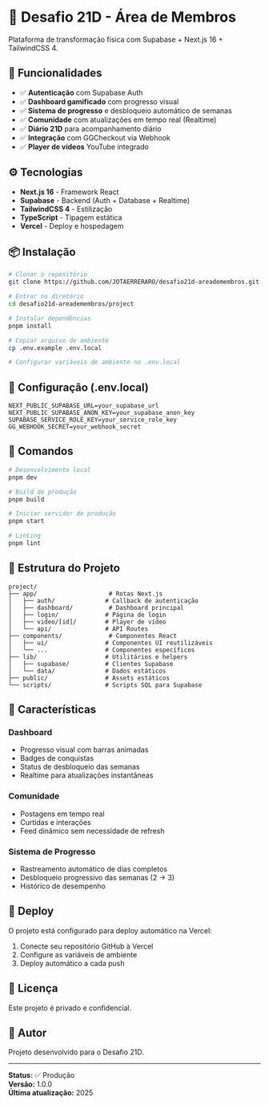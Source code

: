 # 💪 Desafio 21D - Área de Membros

Plataforma de transformação física com Supabase + Next.js 16 + TailwindCSS 4.

## 🚀 Funcionalidades

- ✅ **Autenticação** com Supabase Auth
- ✅ **Dashboard gamificado** com progresso visual
- ✅ **Sistema de progresso** e desbloqueio automático de semanas
- ✅ **Comunidade** com atualizações em tempo real (Realtime)
- ✅ **Diário 21D** para acompanhamento diário
- ✅ **Integração** com GGCheckout via Webhook
- ✅ **Player de vídeos** YouTube integrado

## ⚙️ Tecnologias

- **Next.js 16** - Framework React
- **Supabase** - Backend (Auth + Database + Realtime)
- **TailwindCSS 4** - Estilização
- **TypeScript** - Tipagem estática
- **Vercel** - Deploy e hospedagem

## 📦 Instalação

```bash
# Clonar o repositório
git clone https://github.com/JOTAERRERARO/desafio21d-areademembros.git

# Entrar no diretório
cd desafio21d-areademembros/project

# Instalar dependências
pnpm install

# Copiar arquivo de ambiente
cp .env.example .env.local

# Configurar variáveis de ambiente no .env.local
```

## 🔐 Configuração (.env.local)

```env
NEXT_PUBLIC_SUPABASE_URL=your_supabase_url
NEXT_PUBLIC_SUPABASE_ANON_KEY=your_supabase_anon_key
SUPABASE_SERVICE_ROLE_KEY=your_service_role_key
GG_WEBHOOK_SECRET=your_webhook_secret
```

## 🎯 Comandos

```bash
# Desenvolvimento local
pnpm dev

# Build de produção
pnpm build

# Iniciar servidor de produção
pnpm start

# Linting
pnpm lint
```

## 📁 Estrutura do Projeto

```
project/
├── app/                    # Rotas Next.js
│   ├── auth/              # Callback de autenticação
│   ├── dashboard/          # Dashboard principal
│   ├── login/             # Página de login
│   ├── video/[id]/        # Player de vídeo
│   └── api/               # API Routes
├── components/             # Componentes React
│   ├── ui/                # Componentes UI reutilizáveis
│   └── ...                # Componentes específicos
├── lib/                   # Utilitários e helpers
│   ├── supabase/          # Clientes Supabase
│   └── data/              # Dados estáticos
├── public/                # Assets estáticos
└── scripts/               # Scripts SQL para Supabase
```

## 🎨 Características

### Dashboard
- Progresso visual com barras animadas
- Badges de conquistas
- Status de desbloqueio das semanas
- Realtime para atualizações instantâneas

### Comunidade
- Postagens em tempo real
- Curtidas e interações
- Feed dinâmico sem necessidade de refresh

### Sistema de Progresso
- Rastreamento automático de dias completos
- Desbloqueio progressivo das semanas (2 → 3)
- Histórico de desempenho

## 🚀 Deploy

O projeto está configurado para deploy automático na Vercel:

1. Conecte seu repositório GitHub à Vercel
2. Configure as variáveis de ambiente
3. Deploy automático a cada push

## 📝 Licença

Este projeto é privado e confidencial.

## 👤 Autor

Projeto desenvolvido para o Desafio 21D.

---

**Status:** ✅ Produção  
**Versão:** 1.0.0  
**Última atualização:** 2025
